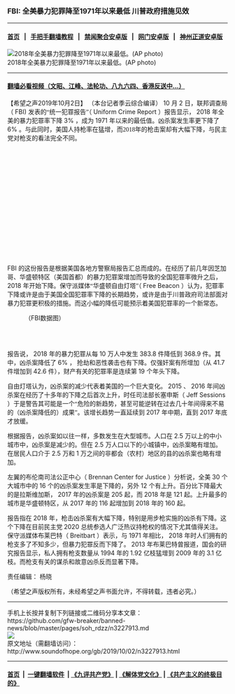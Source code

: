 ### FBI: 全美暴力犯罪降至1971年以来最低 川普政府措施见效
------------------------

#### [首页](https://github.com/gfw-breaker/banned-news/blob/master/README.md) &nbsp;&nbsp;|&nbsp;&nbsp; [手把手翻墙教程](https://github.com/gfw-breaker/guides/wiki) &nbsp;&nbsp;|&nbsp;&nbsp; [禁闻聚合安卓版](https://github.com/gfw-breaker/bn-android) &nbsp;&nbsp;|&nbsp;&nbsp; [网门安卓版](https://github.com/oGate2/oGate) &nbsp;&nbsp;|&nbsp;&nbsp; [神州正道安卓版](https://github.com/SzzdOgate/update) 



<div class="zhidingtu">
 <div class="ar-wrap-3x2">
  <img alt="2018年全美暴力犯罪降至1971年以来最低。(AP photo)" class="ar-wrap-inside-fill" src="http://img.soundofhope.org/2019/10/philly-shooting-ap-600x400.jpg"/>
 </div>
 <div class="caption">
  2018年全美暴力犯罪降至1971年以来最低。(AP photo)
 </div>
</div>
<hr/>


#### [翻墙必看视频（文昭、江峰、法轮功、八九六四、香港反送中...）](https://github.com/gfw-breaker/banned-news/blob/master/pages/links.md)

<div class="content">
 <p>
  <span class="content-info-date">
   【希望之声2019年10月2日】
  </span>
  <span class="content-info-type">
   （本台记者季云综合编译）
  </span>
  10
  <span style="font-family: Lucida Sans Unicode;">
   <span lang="zh-CN">
    月
   </span>
  </span>
  2
  <span style="font-family: Lucida Sans Unicode;">
   <span lang="zh-CN">
    日，联邦调查局（
   </span>
  </span>
  FBI)
  <span style="font-family: Lucida Sans Unicode;">
   <span lang="zh-CN">
    发表的“统一犯罪报告”（
   </span>
  </span>
  Uniform Crime Report
  <span style="font-family: Lucida Sans Unicode;">
   <span lang="zh-CN">
    ）报告显示，
   </span>
  </span>
  2018
  <span style="font-family: Lucida Sans Unicode;">
   <span lang="zh-CN">
    年全美的暴力犯罪率下降
   </span>
  </span>
  3%
  <span style="font-family: Lucida Sans Unicode;">
   <span lang="zh-CN">
    ，成为
   </span>
  </span>
  1971
  <span style="font-family: Lucida Sans Unicode;">
   <span lang="zh-CN">
    年以来的最低值。凶杀案发生率更下降了
   </span>
  </span>
  6%
  <span style="font-family: Lucida Sans Unicode;">
   <span lang="zh-CN">
    。与此同时，美国人持枪率在猛增，而2018年的枪击案却有大幅下降，与民主党对枪支的看法完全不同。
   </span>
  </span>
 </p>
 <div class="widget ad-300x250 ad-ecf">
  <!-- ZW30 Post Embed 300x250 1 -->
  <ins class="adsbygoogle" data-ad-client="ca-pub-1519518652909441" data-ad-slot="9768754376" style="display:inline-block;width:300px;height:250px">
  </ins>
 </div>
 <p>
  FBI
  <span style="font-family: Lucida Sans Unicode;">
   <span lang="zh-CN">
    的这份报告是根据美国各地方警察局报告汇总而成的。在经历了前几年因芝加哥、华盛顿特区（美国首都）的暴力犯罪案增加而导致的全国犯罪率微升之后，
   </span>
  </span>
  2018
  <span style="font-family: Lucida Sans Unicode;">
   <span lang="zh-CN">
    年开始下降。保守派媒体“华盛顿自由灯塔”（
   </span>
  </span>
  Free Beacon
  <span style="font-family: Lucida Sans Unicode;">
   <span lang="zh-CN">
    ）认为，犯罪率下降或许是由于美国全国犯罪率下降的长期趋势，或许是由于川普政府司法部面对暴力犯罪更积极的措施。而这小幅的降低可能预示着美国犯罪率的一个新常态。
    <br/>
   </span>
  </span>
 </p>
 <figure class="wp-caption alignnone img-width-m" id="attachment_3227973">
  <img alt="" class="size-medium wp-image-3227973" src="http://img.soundofhope.org/2019/10/plot1-600x375.png" srcset="http://img.soundofhope.org/2019/10/plot1-600x375.png 600w, http://img.soundofhope.org/2019/10/plot1-768x480.png 768w, http://img.soundofhope.org/2019/10/plot1-1024x640.png 1024w, http://img.soundofhope.org/2019/10/plot1-180x113.png 180w, http://img.soundofhope.org/2019/10/plot1-366x229.png 366w">
   <br/><figcaption class="wp-caption-text">
    （FBI数据图）
   </figcaption><br/>
  </img>
 </figure><br/>
 <p>
  <span style="font-family: Lucida Sans Unicode;">
   <span lang="zh-CN">
    报告说，
   </span>
  </span>
  2018
  <span style="font-family: Lucida Sans Unicode;">
   <span lang="zh-CN">
    年的暴力犯罪从每
   </span>
  </span>
  10
  <span style="font-family: Lucida Sans Unicode;">
   <span lang="zh-CN">
    万人中发生
   </span>
  </span>
  383.8
  <span style="font-family: Lucida Sans Unicode;">
   <span lang="zh-CN">
    件降低到
   </span>
  </span>
  368.9
  <span style="font-family: Lucida Sans Unicode;">
   <span lang="zh-CN">
    件。其中，凶杀案降低了
   </span>
  </span>
  6%
  <span style="font-family: Lucida Sans Unicode;">
   <span lang="zh-CN">
    ， 抢劫和恶性袭击也有下降。仅强奸案有所增加（从
   </span>
  </span>
  41.7
  <span style="font-family: Lucida Sans Unicode;">
   <span lang="zh-CN">
    件增加到
   </span>
  </span>
  42.6
  <span style="font-family: Lucida Sans Unicode;">
   <span lang="zh-CN">
    件），财产有关的犯罪率是连续第
   </span>
  </span>
  19
  <span style="font-family: Lucida Sans Unicode;">
   <span lang="zh-CN">
    个年头下降。
   </span>
  </span>
 </p>
 <p>
  <span style="font-family: Lucida Sans Unicode;">
   <span lang="zh-CN">
    自由灯塔认为，凶杀案的减少代表着美国的一个巨大变化。
   </span>
  </span>
  2015
  <span style="font-family: Lucida Sans Unicode;">
   <span lang="zh-CN">
    、
   </span>
  </span>
  2016
  <span style="font-family: Lucida Sans Unicode;">
   <span lang="zh-CN">
    年间凶杀案在经历了十多年的下降之后首次上升，时任司法部长塞申斯（
   </span>
  </span>
  Jeff Sessions
  <span style="font-family: Lucida Sans Unicode;">
   <span lang="zh-CN">
    ）于是警告其可能是一个“危险的新趋势，甚至可能逆转在过去几十年间得来不易的（凶杀案降低的）成果”。该增长趋势一直延续到
   </span>
  </span>
  2017
  <span style="font-family: Lucida Sans Unicode;">
   <span lang="zh-CN">
    年中期，直到
   </span>
  </span>
  2017
  <span style="font-family: Lucida Sans Unicode;">
   <span lang="zh-CN">
    年底才放缓。
   </span>
  </span>
 </p>
 <p>
  <span style="font-family: Lucida Sans Unicode;">
   <span lang="zh-CN">
    根据报告，凶杀案如以往一样，多数发生在大型城市。人口在
   </span>
  </span>
  2.5
  <span style="font-family: Lucida Sans Unicode;">
   <span lang="zh-CN">
    万以上的中小城市中，凶杀案是减少的。但在
   </span>
  </span>
  2.5
  <span style="font-family: Lucida Sans Unicode;">
   <span lang="zh-CN">
    万人口以下的小城镇中，凶杀案略有增加。在居民人口介于
   </span>
  </span>
  2.5
  <span style="font-family: Lucida Sans Unicode;">
   <span lang="zh-CN">
    万和
   </span>
  </span>
  1
  <span style="font-family: Lucida Sans Unicode;">
   <span lang="zh-CN">
    万之间的非都会（农村）地区的县的凶杀案也略有增加。
   </span>
  </span>
 </p>
 <p>
  <span style="font-family: Lucida Sans Unicode;">
   <span lang="zh-CN">
    左翼的布伦南司法公正中心（
   </span>
  </span>
  Brennan Center for Justice
  <span style="font-family: Lucida Sans Unicode;">
   <span lang="zh-CN">
    ）分析说，全美
   </span>
  </span>
  30
  <span style="font-family: Lucida Sans Unicode;">
   <span lang="zh-CN">
    个大城市中的
   </span>
  </span>
  16
  <span style="font-family: Lucida Sans Unicode;">
   <span lang="zh-CN">
    个的凶杀案发生率是下降的，另外
   </span>
  </span>
  12
  <span style="font-family: Lucida Sans Unicode;">
   <span lang="zh-CN">
    个有上升。百分比下降最大的是拉斯维加斯，
   </span>
  </span>
  2017
  <span style="font-family: Lucida Sans Unicode;">
   <span lang="zh-CN">
    年的凶杀案是
   </span>
  </span>
  205
  <span style="font-family: Lucida Sans Unicode;">
   <span lang="zh-CN">
    起，而
   </span>
  </span>
  2018
  <span style="font-family: Lucida Sans Unicode;">
   <span lang="zh-CN">
    年是
   </span>
  </span>
  121
  <span style="font-family: Lucida Sans Unicode;">
   <span lang="zh-CN">
    起。上升最多的城市是华盛顿特区，从
   </span>
  </span>
  2017
  <span style="font-family: Lucida Sans Unicode;">
   <span lang="zh-CN">
    年的
   </span>
  </span>
  116
  <span style="font-family: Lucida Sans Unicode;">
   <span lang="zh-CN">
    起增加到
   </span>
  </span>
  2018
  <span style="font-family: Lucida Sans Unicode;">
   <span lang="zh-CN">
    年的
   </span>
  </span>
  160
  <span style="font-family: Lucida Sans Unicode;">
   <span lang="zh-CN">
    起。
   </span>
  </span>
 </p>
 <p>
  <span style="font-family: Lucida Sans Unicode;">
   <span lang="zh-CN">
    报告指在
   </span>
  </span>
  2018
  <span style="font-family: Lucida Sans Unicode;">
   <span lang="zh-CN">
    年，枪击凶杀案有大幅下降，特别是用步枪实施的凶杀有下降。这个下降在目前民主党
   </span>
  </span>
  2020
  <span style="font-family: Lucida Sans Unicode;">
   <span lang="zh-CN">
    总统参选人广泛热议持枪权的情况下尤其值得关注。保守派媒体布莱巴特（
   </span>
  </span>
  Breitbart
  <span style="font-family: Lucida Sans Unicode;">
   <span lang="zh-CN">
    ）表示，与
   </span>
  </span>
  1971
  <span style="font-family: Lucida Sans Unicode;">
   <span lang="zh-CN">
    年相比，
   </span>
  </span>
  2018
  <span style="font-family: Lucida Sans Unicode;">
   <span lang="zh-CN">
    年时人们拥有的枪支多了不知多少，但暴力犯罪反而下降了。
   </span>
  </span>
  2013
  <span style="font-family: Lucida Sans Unicode;">
   <span lang="zh-CN">
    年布莱巴特曾报道，国会的研究报告显示，私人拥有枪支数量从
   </span>
  </span>
  1994
  <span style="font-family: Lucida Sans Unicode;">
   <span lang="zh-CN">
    年的
   </span>
  </span>
  1.92
  <span style="font-family: Lucida Sans Unicode;">
   <span lang="zh-CN">
    亿枝猛增到
   </span>
  </span>
  2009
  <span style="font-family: Lucida Sans Unicode;">
   <span lang="zh-CN">
    年的
   </span>
  </span>
  3.1
  <span style="font-family: Lucida Sans Unicode;">
   <span lang="zh-CN">
    亿枝。而枪支有关的谋杀和故意凶杀反而显著下降。
   </span>
  </span>
 </p>
 <div class="content-info-btm">
  <p class="content-info-zerenbianji">
   <span class="content-info-title">
    责任编辑：
   </span>
   <span class="content-info-content">
    杨晓
   </span>
  </p>
  <p class="content-info-refernote">
   （希望之声版权所有，未经希望之声书面允许，不得转载，违者必究。）
  </p>
 </div>
</div>

<hr/>
手机上长按并复制下列链接或二维码分享本文章：<br/>
https://github.com/gfw-breaker/banned-news/blob/master/pages/soh_rdzz/n3227913.md <br/>
<a href='https://github.com/gfw-breaker/banned-news/blob/master/pages/soh_rdzz/n3227913.md'><img src='https://github.com/gfw-breaker/banned-news/blob/master/pages/soh_rdzz/n3227913.md.png'/></a> <br/>
原文地址（需翻墙访问）：http://www.soundofhope.org/gb/2019/10/02/n3227913.html


------------------------
#### [首页](https://github.com/gfw-breaker/banned-news/blob/master/README.md) &nbsp;|&nbsp; [一键翻墙软件](https://github.com/gfw-breaker/nogfw/blob/master/README.md) &nbsp;| [《九评共产党》](https://github.com/gfw-breaker/9ping.md/blob/master/README.md#九评之一评共产党是什么) | [《解体党文化》](https://github.com/gfw-breaker/jtdwh.md/blob/master/README.md) | [《共产主义的终极目的》](https://github.com/gfw-breaker/gczydzjmd.md/blob/master/README.md)


<img src='http://gfw-breaker.win/banned-news/pages/soh_rdzz/n3227913.md' width='0px' height='0px'/>